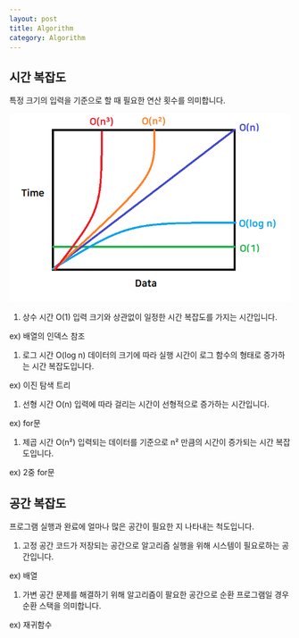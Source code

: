 ```yaml
---
layout: post
title: Algorithm
category: Algorithm
---
```

## 시간 복잡도

특정 크기의 입력을 기준으로 할 때 필요한 연산 횟수를 의미합니다.

![시간복잡도 그래프](public/img/TimeComplexity.png)

1. 상수 시간 O(1)
입력 크기와 상관없이 일정한 시간 복잡도를 가지는 시간입니다.

ex) 배열의 인덱스 참조

1. 로그 시간 O(log n)
데이터의 크기에 따라 실행 시간이 로그 함수의 형태로 증가하는 시간 복잡도입니다.

ex) 이진 탐색 트리

1. 선형 시간 O(n)
입력에 따라 걸리는 시간이 선형적으로 증가하는 시간입니다.

ex) for문


1. 제곱 시간 O(n²)
입력되는 데이터를 기준으로 n² 만큼의 시간이 증가되는 시간 복잡도입니다.

ex) 2중 for문

## 공간 복잡도

프로그램 실행과 완료에 얼마나 많은 공간이 필요한 지 나타내는 척도입니다.

1. 고정 공간
코드가 저장되는 공간으로 알고리즘 실행을 위해 시스템이 필요로하는 공간입니다.

ex) 배열

1. 가변 공간
문제를 해결하기 위해 알고리즘이 팔요한 공간으로 순환 프로그램일 경우 순환 스택을 의미합니다.

ex) 재귀함수